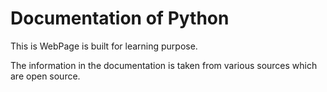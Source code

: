 # Documentation of Python

This is WebPage is built for learning purpose.

The information in the documentation is taken from various sources which are open source.
